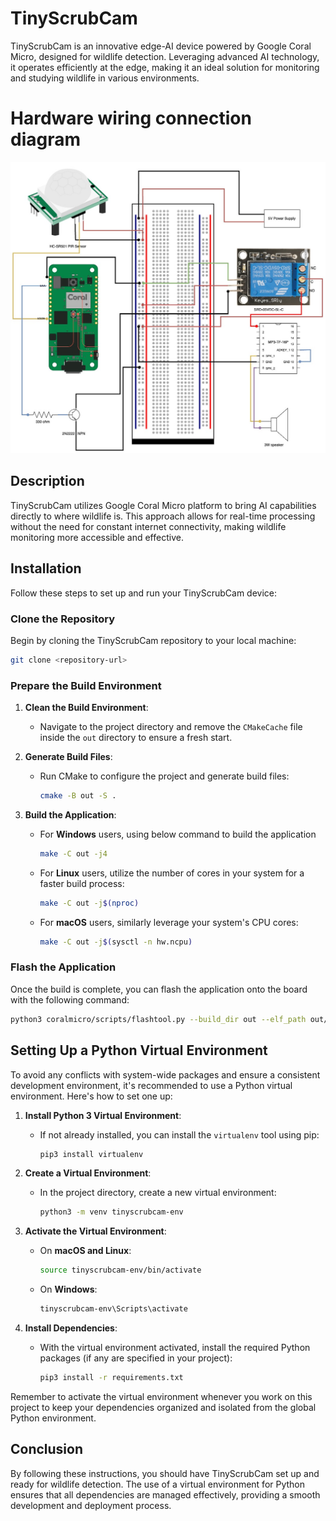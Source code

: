 # TinyScrubCam

TinyScrubCam is an innovative edge-AI device powered by Google Coral Micro, designed for wildlife detection. Leveraging advanced AI technology, it operates efficiently at the edge, making it an ideal solution for monitoring and studying wildlife in various environments.

# Hardware wiring connection diagram
![image](CircuitDiagram.jpg)

## Description

TinyScrubCam utilizes Google Coral Micro platform to bring AI capabilities directly to where wildlife is. This approach allows for real-time processing without the need for constant internet connectivity, making wildlife monitoring more accessible and effective.

## Installation

Follow these steps to set up and run your TinyScrubCam device:

### Clone the Repository

Begin by cloning the TinyScrubCam repository to your local machine:

```sh
git clone <repository-url>
```

### Prepare the Build Environment

1. **Clean the Build Environment**:
   - Navigate to the project directory and remove the `CMakeCache` file inside the `out` directory to ensure a fresh start.

2. **Generate Build Files**:
   - Run CMake to configure the project and generate build files:
     ```sh
     cmake -B out -S .
     ```

3. **Build the Application**:
   - For **Windows** users, using below command to build the application
     ```sh
     make -C out -j4
     ```
   - For **Linux** users, utilize the number of cores in your system for a faster build process:
     ```sh
     make -C out -j$(nproc)
     ```
   - For **macOS** users, similarly leverage your system's CPU cores:
     ```sh
     make -C out -j$(sysctl -n hw.ncpu)
     ```

### Flash the Application

Once the build is complete, you can flash the application onto the board with the following command:

```sh
python3 coralmicro/scripts/flashtool.py --build_dir out --elf_path out/detect_objects_http_usb
```

## Setting Up a Python Virtual Environment

To avoid any conflicts with system-wide packages and ensure a consistent development environment, it's recommended to use a Python virtual environment. Here's how to set one up:

1. **Install Python 3 Virtual Environment**:
   - If not already installed, you can install the `virtualenv` tool using pip:
     ```sh
     pip3 install virtualenv
     ```

2. **Create a Virtual Environment**:
   - In the project directory, create a new virtual environment:
     ```sh
     python3 -m venv tinyscrubcam-env
     ```

3. **Activate the Virtual Environment**:
   - On **macOS and Linux**:
     ```sh
     source tinyscrubcam-env/bin/activate
     ```
   - On **Windows**:
     ```cmd
     tinyscrubcam-env\Scripts\activate
     ```

4. **Install Dependencies**:
   - With the virtual environment activated, install the required Python packages (if any are specified in your project):
     ```sh
     pip3 install -r requirements.txt
     ```

Remember to activate the virtual environment whenever you work on this project to keep your dependencies organized and isolated from the global Python environment.

## Conclusion

By following these instructions, you should have TinyScrubCam set up and ready for wildlife detection. The use of a virtual environment for Python ensures that all dependencies are managed effectively, providing a smooth development and deployment process.
